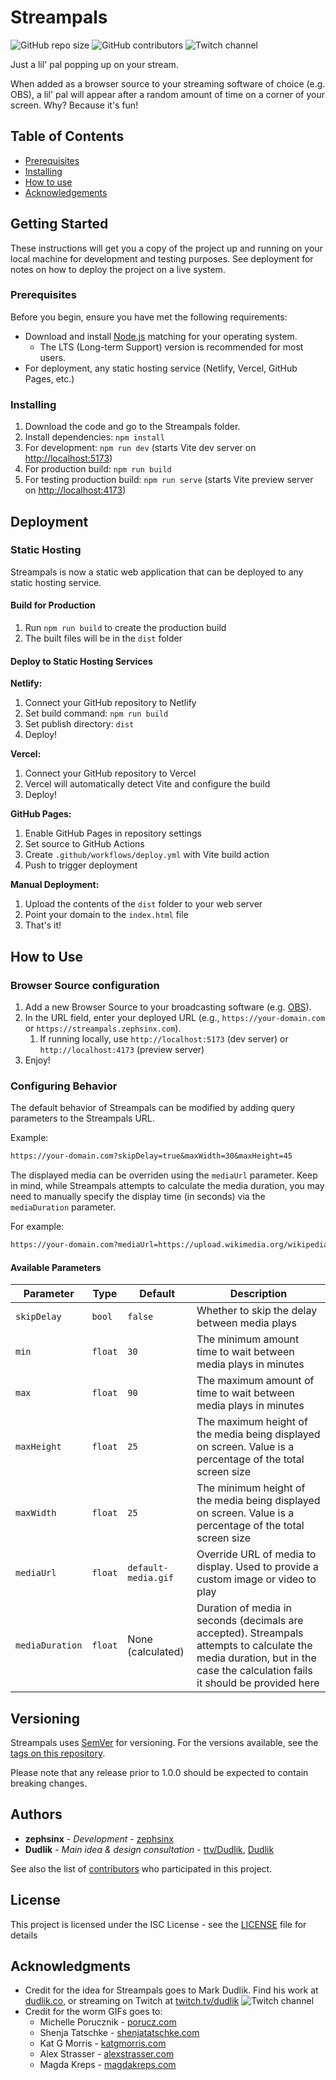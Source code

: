 # Streampals

![GitHub repo size](https://img.shields.io/github/repo-size/zephsinx/Streampals)
![GitHub contributors](https://img.shields.io/github/contributors/zephsinx/Streampals)
![Twitch channel](https://img.shields.io/twitch/status/zephsinx?style=social)

Just a lil' pal popping up on your stream.

When added as a browser source to your streaming software of choice (e.g. OBS), a lil' pal will appear after a random
amount of time on a corner of your screen. Why? Because it's fun!

## Table of Contents

- [Prerequisites](#prerequisites)
- [Installing](#installing)
- [How to use](#how-to-use)
- [Acknowledgements](#acknowledgments)

## Getting Started

These instructions will get you a copy of the project up and running on your local machine for development and testing
purposes. See deployment for notes on how to deploy the project on a live system.

### Prerequisites

Before you begin, ensure you have met the following requirements:

- Download and install [Node.js](https://nodejs.org/en/download/) matching for your operating system.
  - The LTS (Long-term Support) version is recommended for most users.
- For deployment, any static hosting service (Netlify, Vercel, GitHub Pages, etc.)

### Installing

1. Download the code and go to the Streampals folder.
2. Install dependencies: `npm install`
3. For development: `npm run dev` (starts Vite dev server on <http://localhost:5173>)
4. For production build: `npm run build`
5. For testing production build: `npm run serve` (starts Vite preview server on <http://localhost:4173>)

## Deployment

### Static Hosting

Streampals is now a static web application that can be deployed to any static hosting service.

#### Build for Production

1. Run `npm run build` to create the production build
2. The built files will be in the `dist` folder

#### Deploy to Static Hosting Services

**Netlify:**

1. Connect your GitHub repository to Netlify
2. Set build command: `npm run build`
3. Set publish directory: `dist`
4. Deploy!

**Vercel:**

1. Connect your GitHub repository to Vercel
2. Vercel will automatically detect Vite and configure the build
3. Deploy!

**GitHub Pages:**

1. Enable GitHub Pages in repository settings
2. Set source to GitHub Actions
3. Create `.github/workflows/deploy.yml` with Vite build action
4. Push to trigger deployment

**Manual Deployment:**

1. Upload the contents of the `dist` folder to your web server
2. Point your domain to the `index.html` file
3. That's it!

## How to Use

### Browser Source configuration

1. Add a new Browser Source to your broadcasting software (e.g. [OBS](https://obsproject.com/kb/browser-source)).
2. In the URL field, enter your deployed URL (e.g., `https://your-domain.com` or `https://streampals.zephsinx.com`).
   1. If running locally, use `http://localhost:5173` (dev server) or `http://localhost:4173` (preview server)
3. Enjoy!

### Configuring Behavior

The default behavior of Streampals can be modified by adding query parameters to the Streampals URL.

Example:

```markdown
https://your-domain.com?skipDelay=true&maxWidth=30&maxHeight=45
```

The displayed media can be overriden using the `mediaUrl` parameter. Keep in mind, while Streampals attempts to
calculate the media duration, you may need to manually specify the display time (in seconds) via the `mediaDuration`
parameter.

For example:

```markdown
https://your-domain.com?mediaUrl=https://upload.wikimedia.org/wikipedia/commons/2/2c/Rotating_earth_%28large%29.gif&mediaDuration=2.75
```

#### Available Parameters

| Parameter       | Type    | Default             | Description                                                                                                                                                                 |
| --------------- | ------- | ------------------- | --------------------------------------------------------------------------------------------------------------------------------------------------------------------------- |
| `skipDelay`     | `bool`  | `false`             | Whether to skip the delay between media plays                                                                                                                               |
| `min`           | `float` | `30`                | The minimum amount time to wait between media plays in minutes                                                                                                              |
| `max`           | `float` | `90`                | The maximum amount of time to wait between media plays in minutes                                                                                                           |
| `maxHeight`     | `float` | `25`                | The maximum height of the media being displayed on screen. Value is a percentage of the total screen size                                                                   |
| `maxWidth`      | `float` | `25`                | The minimum height of the media being displayed on screen. Value is a percentage of the total screen size                                                                   |
| `mediaUrl`      | `float` | `default-media.gif` | Override URL of media to display. Used to provide a custom image or video to play                                                                                           |
| `mediaDuration` | `float` | None (calculated)   | Duration of media in seconds (decimals are accepted). Streampals attempts to calculate the media duration, but in the case the calculation fails it should be provided here |

## Versioning

Streampals uses [SemVer](http://semver.org/) for versioning. For the versions available, see
the [tags on this repository](https://github.com/your/project/tags).

Please note that any release prior to 1.0.0 should be expected to contain breaking changes.

## Authors

- **zephsinx** - _Development_ - [zephsinx](https://github.com/zephsinx)
- **Dudlik** - _Main idea & design consultation_ - [ttv/Dudlik](https://twitch.tv/dudlik), [Dudlik](https://dudlik.co)

See also the list of [contributors](https://github.com/your/project/contributors) who participated in this project.

## License

This project is licensed under the ISC License - see the [LICENSE](LICENSE) file for details

## Acknowledgments

- Credit for the idea for Streampals goes to Mark Dudlik. Find his work at [dudlik.co](https://dudlik.co), or
  streaming on Twitch
  at [twitch.tv/dudlik](https://twitch.tv/dudlik) ![Twitch channel](https://img.shields.io/twitch/status/dudlik?style=social)
- Credit for the worm GIFs goes to:
  - Michelle Porucznik - [porucz.com](https://porucz.com/)
  - Shenja Tatschke - [shenjatatschke.com](https://www.shenjatatschke.com/)
  - Kat G Morris - [katgmorris.com](https://www.katgmorris.com/)
  - Alex Strasser - [alexstrasser.com](https://www.alexstrasser.com/)
  - Magda Kreps - [magdakreps.com](https://magdakreps.com/)
